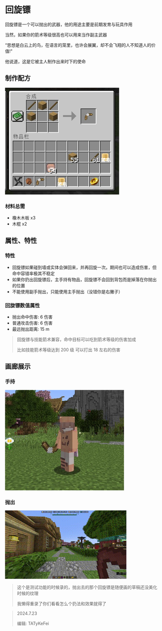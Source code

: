 # 回旋镖

回旋镖是一个可以抛出的武器，他的用途主要是前期发育与玩具作用

当然，如果你的箭术等级很高也可以用来当作副主武器

“思想是白云上的鸟，在语言的笼里，也许会展翼，却不会飞翔的人不知道人的价值!"

他说道，这是它被主人制作出来时下的使命

## 制作配方

<img src="./equi/boomerang/img/craft.jpg">

### 材料总需

* 橡木木板 x3
* 木棍 x2

## 属性、特性

### 特性

* 回旋镖如果碰到墙或实体会弹回来，并再回旋一次。期间也可以造成伤害，但命中容错率极其不稳定
* 如果你扔出回旋镖后，主手持有物品，回旋镖不会回到背包而是掉落在你抛出的位置
* 不能使用副手抛出，只能使用主手抛出（没错你是右撇子）

### 回旋镖数值属性

* 抛出命中伤害: 6 伤害
* 普通攻击伤害: 6 伤害
* 最远抛出距离: 15 m

> 回旋镖与技能箭术兼容，命中目标可以吃到箭术等级的伤害加成
>
> 比如技能箭术等级达到 200 级 可以打出 18 左右的伤害

## 画廊展示

### 手持

<img src="./equi/boomerang/img/in_hand.jpg">

### 抛出

<img src="./equi/boomerang/img/ejection.gif">

> 这个是测试功能的时候录的，抛出去的那个回旋镖是随便画的草稿还没美化时候的纹理
>
> 我懒得重录了你们看看怎么个扔法和效果就得了

> 2024.7.23
>
> 编辑: TATyKeFei